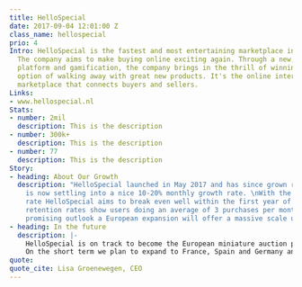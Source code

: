 ```yaml
---
title: HelloSpecial
date: 2017-09-04 12:01:00 Z
class_name: hellospecial
prio: 4
Intro: HelloSpecial is the fastest and most entertaining marketplace in the Netherlands.
  The company aims to make buying online exciting again. Through a new, faster, auction
  platform and gamification, the company brings in the thrill of winning with the
  option of walking away with great new products. It's the online interactive auction
  marketplace that connects buyers and sellers.
Links:
- www.hellospecial.nl
Stats:
- number: 2mil
  description: This is the description
- number: 300k+
  description: This is the description
- number: 77
  description: This is the description
Story:
- heading: About Our Growth
  description: "HelloSpecial launched in May 2017 and has since grown rapidly and
    is now settling into a nice 10-20% monthly growth rate. \nWith the current burn
    rate HelloSpecial aims to break even well within the first year of its existence.\nCurrent
    retention rates show users doing an average of 3 purchases per month. With that
    promising outlook a European expansion will offer a massive scale up for the business.\n"
- heading: In the future
  description: |-
    HelloSpecial is on track to become the European miniature auction platform that connects sellers to buyers at a lightning fast pace.
    On the short term we plan to expand to France, Spain and Germany and to create a self service platform for our suppliers and sellers to offer their goods. Meanwhile developing and iterating our selling algorithms to automate offering the right product to the right person at the right time.
quote:
quote_cite: Lisa Groenewegen, CEO
---
```

